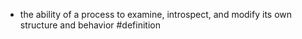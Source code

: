 
- the ability of a process to examine, introspect, and modify its own structure and behavior #definition 